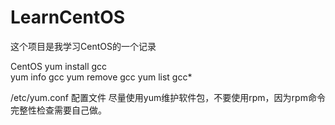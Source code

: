 # LearnCentOS
这个项目是我学习CentOS的一个记录

CentOS
yum install gcc <br>
yum info gcc
yum remove gcc
yum list gcc*

/etc/yum.conf 配置文件
尽量使用yum维护软件包，不要使用rpm，因为rpm命令完整性检查需要自己做。
